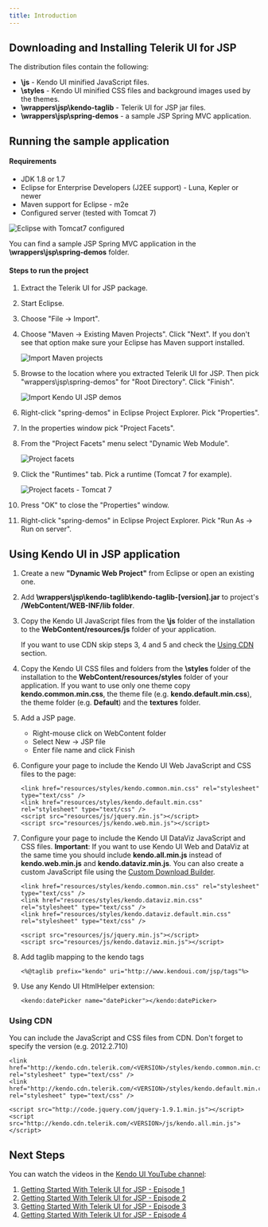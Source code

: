 ```yaml
---
title: Introduction
---
```


## Downloading and Installing Telerik UI for JSP

The distribution files contain the following:

*   **\js** - Kendo UI minified JavaScript files.
*   **\styles** - Kendo UI minified CSS files and background images used by the themes.
*   **\wrappers\jsp\kendo-taglib** - Telerik UI for JSP jar files.
*   **\wrappers\jsp\spring-demos** - a sample JSP Spring MVC application.

## Running the sample application

#### Requirements

*   JDK 1.8 or 1.7
*   Eclipse for Enterprise Developers (J2EE support) - Luna, Kepler or newer
*   Maven support for Eclipse - m2e
*   Configured server (tested with Tomcat 7)

![Eclipse with Tomcat7 configured](images/eclipse.png)

You can find a sample JSP Spring MVC application in the **\wrappers\jsp\spring-demos** folder.

#### Steps to run the project

1.  Extract the Telerik UI for JSP package.
1.  Start Eclipse.
1.  Choose "File -> Import".
1.  Choose "Maven -> Existing Maven Projects". Click "Next". If you don't see that option make sure your Eclipse has Maven support installed.

    ![Import Maven projects](images/existing_maven_project.png)
1.  Browse to the location where you extracted Telerik UI for JSP. Then pick "wrappers\jsp\spring-demos" for "Root Directory". Click "Finish".

    ![Import Kendo UI JSP demos](images/import_maven_project.png)
1.  Right-click "spring-demos" in Eclipse Project Explorer. Pick "Properties".
1.  In the properties window pick "Project Facets".
1.  From the "Project Facets" menu select "Dynamic Web Module".

    ![Project facets](images/project_facets.png)
1. Click the "Runtimes" tab. Pick a runtime (Tomcat 7 for example).

    ![Project facets - Tomcat 7](images/project_facets_tomcat.png)
1. Press "OK" to close the "Properties" window.
1. Right-click "spring-demos" in Eclipse Project Explorer. Pick "Run As -> Run on server".

## Using Kendo UI in JSP application

1.  Create a new **"Dynamic Web Project"** from Eclipse or open an existing one.
1.  Add **\wrappers\jsp\kendo-taglib\kendo-taglib-[version].jar** to project's **/WebContent/WEB-INF/lib folder**.
1.  Copy the Kendo UI JavaScript files from the **\js** folder of the installation to the **WebContent/resources/js** folder of your application.

    If you want to use CDN skip steps 3, 4 and 5 and check the [Using CDN](#using-cdn) section.
1.  Copy the Kendo UI CSS files and folders from the **\styles** folder of the installation to the **WebContent/resources/styles** folder of your application. If you want to use only one theme copy **kendo.common.min.css**, the theme file (e.g. **kendo.default.min.css**), the theme folder (e.g. **Default**) and the **textures** folder.
1. Add a JSP page.
    *   Right-mouse click on WebContent folder
    *   Select New -> JSP file
    *   Enter file name and click Finish
1.  Configure your page to include the Kendo UI Web JavaScript and CSS files to the page:

        <link href="resources/styles/kendo.common.min.css" rel="stylesheet" type="text/css" />
        <link href="resources/styles/kendo.default.min.css" rel="stylesheet" type="text/css" />
        <script src="resources/js/jquery.min.js"></script>
        <script src="resources/js/kendo.web.min.js"></script>
1.  Configure your page to include the Kendo UI DataViz JavaScript and CSS files. **Important**: If you want to use Kendo UI Web and DataViz at the same time you should include **kendo.all.min.js** instead of **kendo.web.min.js** and **kendo.dataviz.min.js**. You can also create a custom JavaScript file using the [Custom Download Builder](http://www.telerik.com/download/custom-download).

        <link href="resources/styles/kendo.common.min.css" rel="stylesheet" type="text/css" />
        <link href="resources/styles/kendo.dataviz.min.css" rel="stylesheet" type="text/css" />
        <link href="resources/styles/kendo.dataviz.default.min.css" rel="stylesheet" type="text/css" />

        <script src="resources/js/jquery.min.js"></script>
        <script src="resources/js/kendo.dataviz.min.js"></script>
1.  Add taglib mapping to the kendo tags

        <%@taglib prefix="kendo" uri="http://www.kendoui.com/jsp/tags"%>
1.  Use any Kendo UI HtmlHelper extension:

        <kendo:datePicker name="datePicker"></kendo:datePicker>

### Using CDN

You can include the JavaScript and CSS files from CDN. Don't forget to specify the version (e.g. 2012.2.710)

    <link href="http://kendo.cdn.telerik.com/<VERSION>/styles/kendo.common.min.css" rel="stylesheet" type="text/css" />
    <link href="http://kendo.cdn.telerik.com/<VERSION>/styles/kendo.default.min.css" rel="stylesheet" type="text/css" />

    <script src="http://code.jquery.com/jquery-1.9.1.min.js"></script>
    <script src="http://kendo.cdn.telerik.com/<VERSION>/js/kendo.all.min.js"></script>

## Next Steps

You can watch the videos in the [Kendo UI YouTube channel](http://www.youtube.com/kendouitv):

1. [Getting Started With Telerik UI for JSP - Episode 1](https://www.youtube.com/watch?v=3VH75XVhLCI)
1. [Getting Started With Telerik UI for JSP - Episode 2](https://www.youtube.com/watch?v=LyGHeRMmq5I)
1. [Getting Started With Telerik UI for JSP - Episode 3](https://www.youtube.com/watch?v=sCwqj_ZRGI8)
1. [Getting Started With Telerik UI for JSP - Episode 4](https://www.youtube.com/watch?v=fcbw4YR4P2I)
